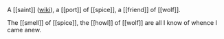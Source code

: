 A [[saint]] ([wiki](https://en.wikipedia.org/wiki/Saint_Lawrence)), a [[port]] of [[spice]], a [[friend]] of [[wolf]].

The [[smell]] of [[spice]], the [[howl]] of [[wolf]]
are all I know of whence I came anew.
